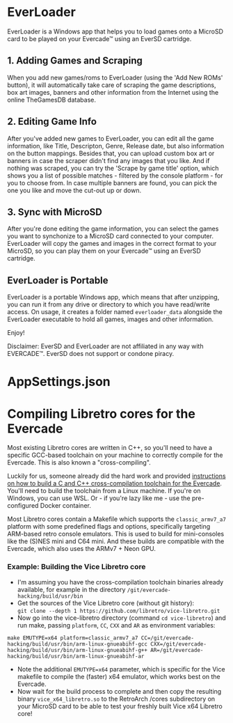 # EverLoader

EverLoader is a Windows app that helps you to load games onto a MicroSD card to be played on your Evercade™ using an EverSD cartridge.

## 1. Adding Games and Scraping
When you add new games/roms to EverLoader (using the 'Add New ROMs' button), it will automatically take care of scraping the game descriptions, box art images, banners and other information from the Internet using the online TheGamesDB database.

## 2. Editing Game Info
After you've added new games to EverLoader, you can edit all the game information, like Title, Descripton, Genre, Release date, but also information on the button mappings. Besides that, you can upload custom box art or banners in case the scraper didn't find any images that you like. And if nothing was scraped, you can try the 'Scrape by game title' option, which shows you a list of possible matches - filtered by the console platform - for you to choose from. In case multiple banners are found, you can pick the one you like and move the cut-out up or down.

## 3. Sync with MicroSD
After you're done editing the game information, you can select the games you want to synchonize to a MicroSD card connected to your computer. EverLoader will copy the games and images in the correct format to your MicroSD, so you can play them on your Evercade™ using an EverSD cartridge.

## EverLoader is Portable
EverLoader is a portable Windows app, which means that after unzipping, you can run it from any drive or directory to which you have read/write access.
On usage, it creates a folder named `everloader_data` alongside the EverLoader executable to hold all games, images and other information.

Enjoy!

Disclaimer: EverSD and EverLoader are not affiliated in any way with EVERCADE™.
EverSD does not support or condone piracy.

# AppSettings.json

# Compiling Libretro cores for the Evercade

Most existing Libretro cores are written in C++, so you'll need to have a specific GCC-based toolchain on your machine to correctly compile for the Evercade. This is also known a "cross-compiling".

Luckily for us, someone already did the hard work and provided [instructions on how to build a C and C++ cross-compilation toolchain for the Evercade](https://github.com/strager/evercade-hacking/blob/master/toolchain.md). You'll need to build the toolchain from a Linux machine. If you're on Windows, you can use WSL. Or - if you're lazy like me - use the pre-configured Docker container.

Most Libretro cores contain a Makefile which supports the `classic_armv7_a7` platform with some predefined flags and options, specifically targeting ARM-based retro console emulators. This is used to build for mini-consoles like the (S)NES mini and C64 mini. And these builds are compatible with the Evercade, which also uses the ARMv7 + Neon GPU.

### Example: Building the Vice Libretro core

 * I'm assuming you have the cross-compilation toolchain binaries already available, for example in the directory `/git/evercade-hacking/build/usr/bin`
 * Get the sources of the Vice Libretro core (without git history):\
 `git clone --depth 1 https://github.com/libretro/vice-libretro.git`
 * Now go into the vice-libretro directory (command `cd vice-libretro`) and run make, passing `platform`, `CC`, `CXX` and `AR` as environment variables:

 ```make EMUTYPE=x64 platform=classic_armv7_a7 CC=/git/evercade-hacking/build/usr/bin/arm-linux-gnueabihf-gcc CXX=/git/evercade-hacking/build/usr/bin/arm-linux-gnueabihf-g++ AR=/git/evercade-hacking/build/usr/bin/arm-linux-gnueabihf-ar```

  * Note the additional `EMUTYPE=x64` parameter, which is specific for the Vice makefile to compile the (faster) x64 emulator, which works best on the Evercade.
  * Now wait for the build process to complete and then copy the resulting binary `vice_x64_libretro.so` to the RetroArch /cores subdirectory on your MicroSD card to be able to test your freshly built Vice x64 Libretro core!




